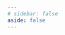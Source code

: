 ```yaml
---
# sidebar: false
aside: false
---
```


<script setup>
import { ref } from 'vue'
import ConfigList from './components/ConfigList.vue'

const count = ref(0)
</script>

<ConfigList></ConfigList>
